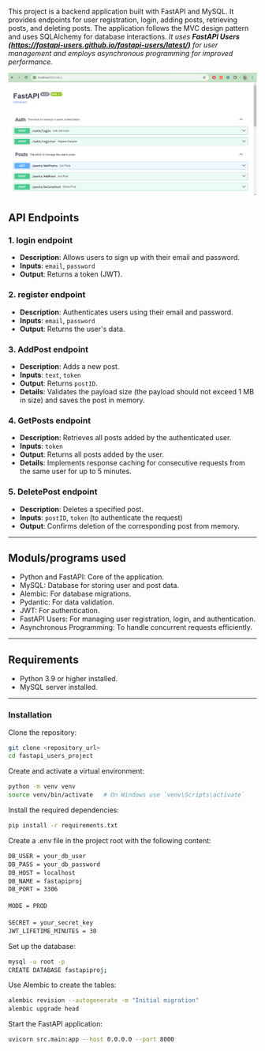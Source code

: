 This project is a backend application built with FastAPI and MySQL. It provides endpoints for user registration, login, adding posts, retrieving posts, and deleting posts. The application follows the MVC design pattern and uses SQLAlchemy for database interactions. *It uses **FastAPI Users (https://fastapi-users.github.io/fastapi-users/latest/)** for user management and employs asynchronous programming for improved performance.*

<img src="fastapi_users_project.png" width="700">

## API Endpoints

### 1. login endpoint
- **Description**: Allows users to sign up with their email and password.
- **Inputs**: `email`, `password`
- **Output**: Returns a token (JWT).

### 2. register endpoint
- **Description**: Authenticates users using their email and password.
- **Inputs**: `email`, `password`
- **Output**: Returns the user's data.

### 3. AddPost endpoint
- **Description**: Adds a new post.
- **Inputs**: `text`, `token`
- **Output**: Returns `postID`.
- **Details**: Validates the payload size (the payload should not exceed 1 MB in size) and saves the post in memory.

### 4. GetPosts endpoint
- **Description**: Retrieves all posts added by the authenticated user.
- **Inputs**: `token`
- **Output**: Returns all posts added by the user.
- **Details**: Implements response caching for consecutive requests from the same user for up to 5 minutes.

### 5. DeletePost endpoint
- **Description**: Deletes a specified post.
- **Inputs**: `postID`, `token` (to authenticate the request)
- **Output**: Confirms deletion of the corresponding post from memory.

---------------------------------------------------------------------------------------------------------------

## Moduls/programs used

- Python and FastAPI: Core of the application.
- MySQL: Database for storing user and post data.
- Alembic: For database migrations.
- Pydantic: For data validation.
- JWT: For authentication.
- FastAPI Users: For managing user registration, login, and authentication.
- Asynchronous Programming: To handle concurrent requests efficiently.

------------------------------------------------------------------------------------------------------------------

## Requirements 

- Python 3.9 or higher installed.
- MySQL server installed.

------------------------------------------------------------------------------------------------------------------

### Installation

Clone the repository:

```bash
git clone <repository_url>
cd fastapi_users_project
```

Create and activate a virtual environment:

```bash
python -m venv venv
source venv/bin/activate   # On Windows use `venv\Scripts\activate`
```

Install the required dependencies:

```bash
pip install -r requirements.txt
```

Create a .env file in the project root with the following content:

```bash
DB_USER = your_db_user
DB_PASS = your_db_password
DB_HOST = localhost
DB_NAME = fastapiproj
DB_PORT = 3306

MODE = PROD

SECRET = your_secret_key
JWT_LIFETIME_MINUTES = 30
```

Set up the database:

```bash
mysql -u root -p
CREATE DATABASE fastapiproj;
```

Use Alembic to create the tables:

```bash
alembic revision --autogenerate -m "Initial migration"
alembic upgrade head
```

Start the FastAPI application:

```bash
uvicorn src.main:app --host 0.0.0.0 --port 8000
```




